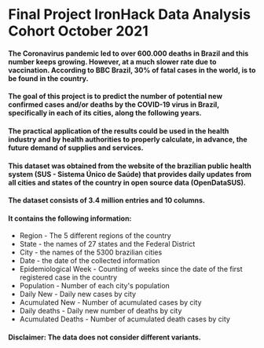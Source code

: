 # Final Project IronHack Data Analysis Cohort October 2021

#### The Coronavirus pandemic led to over 600.000 deaths in Brazil and this number keeps growing. However,  at a much slower rate due to vaccination. According to BBC Brazil, 30% of fatal cases in the world, is to be found in the country.


#### The goal of this project is to predict the number of potential new confirmed cases and/or deaths by the COVID-19 virus in Brazil, specifically in each of its cities, along the following years.


#### The practical application of the results could be used in the health industry and by health authorities to properly calculate, in advance,  the future demand of supplies and services. 

#### This dataset was obtained from the website of the brazilian public health system (SUS - Sistema Único de Saúde) that provides daily updates from all cities and states of the country in open source data (OpenDataSUS). 


#### The dataset consists of  3.4 million entries and 10 columns.
#### It contains the following information:

- Region - The 5 different regions of the country
- State - the names of 27 states and the Federal District
- City - the names of the 5300 brazilian cities
- Date - the date of the collected information
- Epidemiological Week - Counting of weeks since the date of the first registered case in the country
- Population - Number of each city's population
- Daily New - Daily new cases by city
- Acumulated New - Number of acumulated cases by city
-  Daily deaths - Daily new number of deaths by city
- Acumulated Deaths - Number of acumulated death cases  by city

#### Disclaimer: The data does not consider different variants.
